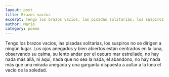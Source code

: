```yaml
---
layout: post
title: Brazos vacíos
excerpt: Tengo los brazos vacíos, las pisadas solitarias, los suspiros no se dirigen a ningún lugar. Los ojos anegados y bien abiertos están centrados en la luna
author: Mario
category: poema
---
```


Tengo los brazos vacíos, las pisadas solitarias, los suspiros no se dirigen a ningún lugar. Los ojos anegados y bien abiertos están centrados en la luna, observando su calma, su lento andar por el oscuro mar estrellado, no hay nada más allá, ni aquí, nada que no sea la nada, el abandono, no hay nada más que una mirada anegada y una garganta dispuesta a aullar a la luna el vacío de la soledad. 
